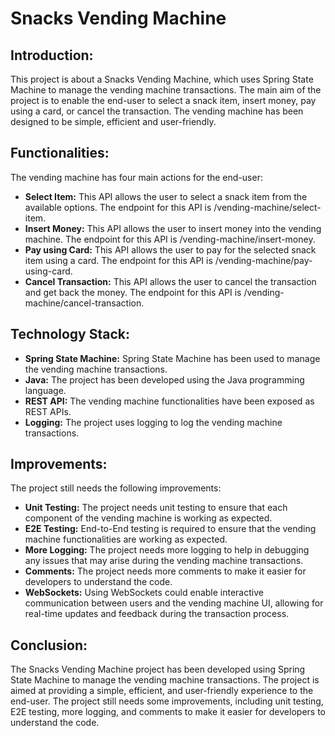 # Snacks Vending Machine

## Introduction:

This project is about a Snacks Vending Machine, which uses Spring State Machine to manage the vending machine
transactions. The main aim of the project is to enable the end-user to select a snack item, insert money, pay using a
card, or cancel the transaction. The vending machine has been designed to be simple, efficient and user-friendly.

## Functionalities:

The vending machine has four main actions for the end-user:

- **Select Item:** This API allows the user to select a snack item from the available options. The endpoint for this API
  is /vending-machine/select-item.
- **Insert Money:** This API allows the user to insert money into the vending machine. The endpoint for this API is
  /vending-machine/insert-money.
- **Pay using Card:** This API allows the user to pay for the selected snack item using a card. The endpoint for this
  API is /vending-machine/pay-using-card.
- **Cancel Transaction:** This API allows the user to cancel the transaction and get back the money. The endpoint for
  this API is /vending-machine/cancel-transaction.

## Technology Stack:

- **Spring State Machine:** Spring State Machine has been used to manage the vending machine transactions.
- **Java:** The project has been developed using the Java programming language.
- **REST API:** The vending machine functionalities have been exposed as REST APIs.
- **Logging:** The project uses logging to log the vending machine transactions.

## Improvements:

The project still needs the following improvements:

- **Unit Testing:** The project needs unit testing to ensure that each component of the vending machine is working as
  expected.
- **E2E Testing:** End-to-End testing is required to ensure that the vending machine functionalities are working as
  expected.
- **More Logging:** The project needs more logging to help in debugging any issues that may arise during the vending
  machine transactions.
- **Comments:** The project needs more comments to make it easier for developers to understand the code.
- **WebSockets:** Using WebSockets could enable interactive communication between users and the vending machine UI,
  allowing for real-time updates and feedback during the transaction process.

## Conclusion:

The Snacks Vending Machine project has been developed using Spring State Machine to manage the vending machine
transactions. The project is aimed at providing a simple, efficient, and user-friendly experience to the end-user. The
project still needs some improvements, including unit testing, E2E testing, more logging, and comments to make it easier
for developers to understand the code.
